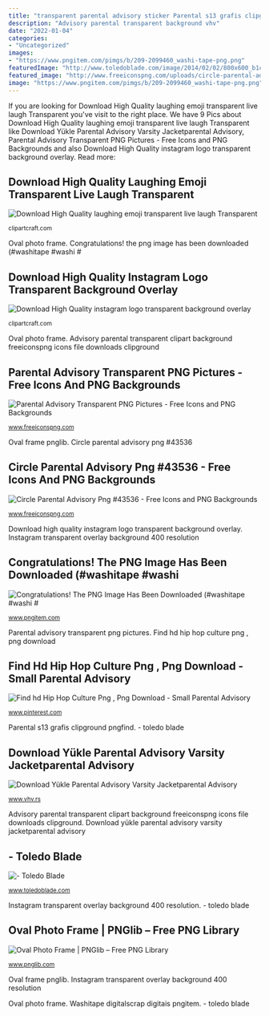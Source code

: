 ```yaml
---
title: "transparent parental advisory sticker Parental s13 grafis clipground pngfind"
description: "Advisory parental transparent background vhv"
date: "2022-01-04"
categories:
- "Uncategorized"
images:
- "https://www.pngitem.com/pimgs/b/209-2099460_washi-tape-png.png"
featuredImage: "http://www.toledoblade.com/image/2014/02/02/800x600_b1cCM_cT/Gen-X-sticker-jpg.jpg"
featured_image: "http://www.freeiconspng.com/uploads/circle-parental-advisory-png-16.png"
image: "https://www.pngitem.com/pimgs/b/209-2099460_washi-tape-png.png"
---
```


If you are looking for Download High Quality laughing emoji transparent live laugh Transparent you've visit to the right place. We have 9 Pics about Download High Quality laughing emoji transparent live laugh Transparent like Download Yükle Parental Advisory Varsity Jacketparental Advisory, Parental Advisory Transparent PNG Pictures - Free Icons and PNG Backgrounds and also Download High Quality instagram logo transparent background overlay. Read more:

## Download High Quality Laughing Emoji Transparent Live Laugh Transparent

![Download High Quality laughing emoji transparent live laugh Transparent](https://clipartcraft.com/images/laughing-emoji-transparent-live-laugh-4.png "Parental s13 grafis clipground pngfind")

<small>clipartcraft.com</small>

Oval photo frame. Congratulations! the png image has been downloaded (#washitape #washi #

## Download High Quality Instagram Logo Transparent Background Overlay

![Download High Quality instagram logo transparent background overlay](https://clipartcraft.com/images/instagram-logo-high-resolution-4.png "Sticker parental advisory gen reaches middle age")

<small>clipartcraft.com</small>

Oval photo frame. Advisory parental transparent clipart background freeiconspng icons file downloads clipground

## Parental Advisory Transparent PNG Pictures - Free Icons And PNG Backgrounds

![Parental Advisory Transparent PNG Pictures - Free Icons and PNG Backgrounds](http://www.freeiconspng.com/uploads/parental-advisory-png-transparent-10.png "- toledo blade")

<small>www.freeiconspng.com</small>

Oval frame pnglib. Circle parental advisory png #43536

## Circle Parental Advisory Png #43536 - Free Icons And PNG Backgrounds

![Circle Parental Advisory Png #43536 - Free Icons and PNG Backgrounds](http://www.freeiconspng.com/uploads/circle-parental-advisory-png-16.png "Advisory parental circle transparent category background icons freeiconspng exist ridiculous believe apps igyaan")

<small>www.freeiconspng.com</small>

Download high quality instagram logo transparent background overlay. Instagram transparent overlay background 400 resolution

## Congratulations! The PNG Image Has Been Downloaded (#washitape #washi #

![Congratulations! The PNG Image Has Been Downloaded (#washitape #washi #](https://www.pngitem.com/pimgs/b/209-2099460_washi-tape-png.png "Download high quality laughing emoji transparent live laugh transparent")

<small>www.pngitem.com</small>

Parental advisory transparent png pictures. Find hd hip hop culture png , png download

## Find Hd Hip Hop Culture Png , Png Download - Small Parental Advisory

![Find hd Hip Hop Culture Png , Png Download - Small Parental Advisory](https://i.pinimg.com/736x/69/ba/93/69ba938eddc381bde58f64c10c14e2e3.jpg "Sticker parental advisory gen reaches middle age")

<small>www.pinterest.com</small>

Parental s13 grafis clipground pngfind. - toledo blade

## Download Yükle Parental Advisory Varsity Jacketparental Advisory

![Download Yükle Parental Advisory Varsity Jacketparental Advisory](https://www.vhv.rs/dpng/f/342-3429385_parental-advisory-png-hd.png "Congratulations! the png image has been downloaded (#washitape #washi #")

<small>www.vhv.rs</small>

Advisory parental transparent clipart background freeiconspng icons file downloads clipground. Download yükle parental advisory varsity jacketparental advisory

## - Toledo Blade

![- Toledo Blade](http://www.toledoblade.com/image/2014/02/02/800x600_b1cCM_cT/Gen-X-sticker-jpg.jpg "Advisory parental transparent clipart background freeiconspng icons file downloads clipground")

<small>www.toledoblade.com</small>

Instagram transparent overlay background 400 resolution. - toledo blade

## Oval Photo Frame | PNGlib – Free PNG Library

![Oval Photo Frame | PNGlib – Free PNG Library](https://www.pnglib.com/wp-content/uploads/2020/08/oval-photo-frame_5f45d30b8c1d9.png "Congratulations! the png image has been downloaded (#washitape #washi #")

<small>www.pnglib.com</small>

Oval frame pnglib. Instagram transparent overlay background 400 resolution

Oval photo frame. Washitape digitalscrap digitais pngitem. - toledo blade
